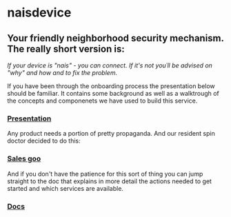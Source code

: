 # naisdevice

## Your friendly neighborhood security mechanism. The really short version is:<br>
_If your device is "nais" - you can connect. If it's not you´ll be advised on "why" and how and to fix the problem._

If you have been through the onboarding process the presentation below should be familiar. It contains some background as well as a walktrough of the concepts and componenets we have used to build this service.

### [Presentation](naisdevice-presentation/index.html)

Any product needs a portion of pretty propaganda. And our resident spin doctor decided to do this:

### [Sales goo](https://naisdevice-poster.labs.nais.io/eng.html)

And if you don't have the patience for this sort of thing you can jump straight to the doc that explains in more detail the actions needed to get started and which services are available.


### [Docs](https://doc.nais.io/device/)
